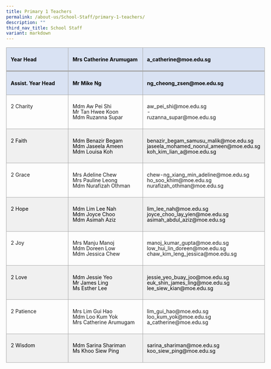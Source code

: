 ```yaml
---
title: Primary 1 Teachers
permalink: /about-us/School-Staff/primary-1-teachers/
description: ""
third_nav_title: School Staff
variant: markdown
---
```


<table style="width:530.5pt;border-collapse:collapse;mso-yfti-tbllook:1184;
 mso-padding-alt:0in 0in 0in 0in" width="707" cellpadding="0" cellspacing="0" border="0" class="MsoNormalTable"><tbody><tr style="mso-yfti-irow:0;mso-yfti-firstrow:yes;height:15.75pt"><td style="width:152.5pt;border:solid #A5A5A5 1.0pt;
  border-bottom:solid #A5A5A5 2.25pt;background:#D9E2F3;mso-background-themecolor:
  accent1;mso-background-themetint:51;padding:5.75pt 8.6pt 5.75pt 8.6pt;
  height:15.75pt" valign="top" width="203"><p class="MsoNormal"><b><span style="font-size:10.5pt;line-height:107%;
  color:black;mso-color-alt:windowtext">Year Head</span></b><b><span style="font-size:10.5pt;line-height:107%"></span></b></p></td><td style="width:145.45pt;border-top:solid #A5A5A5 1.0pt;
  border-left:none;border-bottom:solid #A5A5A5 2.25pt;border-right:solid #A5A5A5 1.0pt;
  mso-border-left-alt:solid #A5A5A5 1.0pt;background:#D9E2F3;mso-background-themecolor:
  accent1;mso-background-themetint:51;padding:5.75pt 8.6pt 5.75pt 8.6pt;
  height:15.75pt" valign="top" width="194"><p class="MsoNormal"><b><span style="font-size:10.5pt;line-height:107%;
  color:black;mso-color-alt:windowtext">Mrs Catherine Arumugam</span></b><b><span style="font-size:10.5pt;line-height:107%"></span></b></p></td><td style="width:232.55pt;border-top:solid #A5A5A5 1.0pt;
  border-left:none;border-bottom:solid #A5A5A5 2.25pt;border-right:solid #A5A5A5 1.0pt;
  mso-border-left-alt:solid #A5A5A5 1.0pt;background:#D9E2F3;mso-background-themecolor:
  accent1;mso-background-themetint:51;padding:5.75pt 8.6pt 5.75pt 8.6pt;
  height:15.75pt" valign="top" width="310"><p class="MsoNormal"><b><span style="font-size:10.5pt;line-height:107%;
  color:black;mso-color-alt:windowtext">a_catherine@moe.edu.sg</span></b><b><span style="font-size:10.5pt;line-height:107%"></span></b></p></td></tr><tr style="mso-yfti-irow:1;height:15.4pt"><td style="width:152.5pt;border:solid #A5A5A5 1.0pt;
  border-top:none;mso-border-top-alt:solid #A5A5A5 2.25pt;background:#D9E2F3;
  mso-background-themecolor:accent1;mso-background-themetint:51;padding:5.75pt 8.6pt 5.75pt 8.6pt;
  height:15.4pt" valign="top" width="203"><p class="MsoNormal"><b><span style="font-size:10.5pt;line-height:107%;
  color:black;mso-color-alt:windowtext">Assist. Year Head</span></b><b><span style="font-size:10.5pt;line-height:107%"></span></b></p></td><td style="width:145.45pt;border-top:none;border-left:
  none;border-bottom:solid #A5A5A5 1.0pt;border-right:solid #A5A5A5 1.0pt;
  mso-border-top-alt:solid #A5A5A5 2.25pt;mso-border-left-alt:solid #A5A5A5 1.0pt;
  background:#D9E2F3;mso-background-themecolor:accent1;mso-background-themetint:
  51;padding:5.75pt 8.6pt 5.75pt 8.6pt;height:15.4pt" valign="top" width="194"><p class="MsoNormal"><b><span style="font-size:10.5pt;line-height:107%;
  color:black;mso-color-alt:windowtext">Mr Mike Ng</span></b><b><span style="font-size:10.5pt;line-height:107%"></span></b></p></td><td style="width:232.55pt;border-top:none;border-left:
  none;border-bottom:solid #A5A5A5 1.0pt;border-right:solid #A5A5A5 1.0pt;
  mso-border-top-alt:solid #A5A5A5 2.25pt;mso-border-left-alt:solid #A5A5A5 1.0pt;
  background:#D9E2F3;mso-background-themecolor:accent1;mso-background-themetint:
  51;padding:5.75pt 8.6pt 5.75pt 8.6pt;height:15.4pt" valign="top" width="310"><p class="MsoNormal"><b><span style="font-size:10.5pt;line-height:107%;
  color:black;mso-color-alt:windowtext">ng_cheong_zsen@moe.edu.sg</span></b><b><span style="font-size:10.5pt;line-height:107%"></span></b></p></td></tr><tr style="mso-yfti-irow:2;height:48.15pt"><td style="width:152.5pt;border:solid #A5A5A5 1.0pt;
  border-top:none;mso-border-top-alt:solid #A5A5A5 1.0pt;padding:5.75pt 8.6pt 5.75pt 8.6pt;
  height:48.15pt" valign="top" width="203"><p class="MsoNormal"><span style="font-size:10.5pt;line-height:107%">2 Charity</span></p></td><td style="width:145.45pt;border-top:none;border-left:
  none;border-bottom:solid #A5A5A5 1.0pt;border-right:solid #A5A5A5 1.0pt;
  mso-border-top-alt:solid #A5A5A5 1.0pt;mso-border-left-alt:solid #A5A5A5 1.0pt;
  padding:5.75pt 8.6pt 5.75pt 8.6pt;height:48.15pt" valign="top" width="194"><p class="MsoNormal"><span style="font-size:10.5pt;line-height:107%">Mdm Aw&nbsp;Pei Shi<br>Mr Tan Hwee Koon</span><span style="font-size:10.5pt;line-height:
  107%;mso-ansi-language:EN-SG" lang="EN-SG"><br></span><span style="font-size:10.5pt;line-height:107%">Mdm&nbsp;Ruzanna&nbsp;Supar</span></p></td><td style="width:232.55pt;border-top:none;border-left:
  none;border-bottom:solid #A5A5A5 1.0pt;border-right:solid #A5A5A5 1.0pt;
  mso-border-top-alt:solid #A5A5A5 1.0pt;mso-border-left-alt:solid #A5A5A5 1.0pt;
  padding:5.75pt 8.6pt 5.75pt 8.6pt;height:48.15pt" valign="top" width="310"><p class="MsoNormal"><span style="font-size:10.5pt;line-height:107%">aw_pei_shi@moe.edu.sg<br>-<br>ruzanna_supar@moe.edu.sg</span></p></td></tr><tr style="mso-yfti-irow:3;height:48.4pt"><td style="width:152.5pt;border:solid #A5A5A5 1.0pt;
  border-top:none;mso-border-top-alt:solid #A5A5A5 1.0pt;background:#F0F0F0;
  padding:5.75pt 8.6pt 5.75pt 8.6pt;height:48.4pt" valign="top" width="203"><p class="MsoNormal"><span style="font-size:10.5pt;line-height:107%;color:black;
  mso-color-alt:windowtext">2 Faith</span><span style="font-size:10.5pt;
  line-height:107%"></span></p></td><td style="width:145.45pt;border-top:none;border-left:
  none;border-bottom:solid #A5A5A5 1.0pt;border-right:solid #A5A5A5 1.0pt;
  mso-border-top-alt:solid #A5A5A5 1.0pt;mso-border-left-alt:solid #A5A5A5 1.0pt;
  background:#F0F0F0;padding:5.75pt 8.6pt 5.75pt 8.6pt;height:48.4pt" valign="top" width="194"><p class="MsoNormal"><span style="font-size:10.5pt;line-height:107%;color:black;
  mso-color-alt:windowtext">Mdm&nbsp;Benazir&nbsp;Begam<br>Mdm&nbsp;Jaseela&nbsp;Ameen<br>Mdm&nbsp;Louisa Koh</span><span style="font-size:10.5pt;line-height:107%"></span></p></td><td style="width:232.55pt;border-top:none;border-left:
  none;border-bottom:solid #A5A5A5 1.0pt;border-right:solid #A5A5A5 1.0pt;
  mso-border-top-alt:solid #A5A5A5 1.0pt;mso-border-left-alt:solid #A5A5A5 1.0pt;
  background:#F0F0F0;padding:5.75pt 8.6pt 5.75pt 8.6pt;height:48.4pt" valign="top" width="310"><p class="MsoNormal"><span style="font-size:10.5pt;line-height:107%;color:black;
  mso-color-alt:windowtext">benazir_begam_samusu_malik@moe.edu.sg<br>jaseela_mohamed_noorul_ameen@moe.edu.sg<br>koh_kim_lian_a@moe.edu.sg</span><span style="font-size:10.5pt;line-height:
  107%"></span></p></td></tr><tr style="mso-yfti-irow:4;height:31.75pt"><td style="width:152.5pt;border:solid #A5A5A5 1.0pt;
  border-top:none;mso-border-top-alt:solid #A5A5A5 1.0pt;padding:5.75pt 8.6pt 5.75pt 8.6pt;
  height:31.75pt" valign="top" width="203"><p class="MsoNormal"><span style="font-size:10.5pt;line-height:107%">2 Grace</span></p></td><td style="width:145.45pt;border-top:none;border-left:
  none;border-bottom:solid #A5A5A5 1.0pt;border-right:solid #A5A5A5 1.0pt;
  mso-border-top-alt:solid #A5A5A5 1.0pt;mso-border-left-alt:solid #A5A5A5 1.0pt;
  padding:5.75pt 8.6pt 5.75pt 8.6pt;height:31.75pt" valign="top" width="194"><p class="MsoNormal"><span style="font-size:10.5pt;line-height:107%">Mrs&nbsp;Adeline&nbsp;Chew<br>Mrs&nbsp;Pauline Leong&nbsp;<br>Mdm&nbsp;Nurafizah&nbsp;Othman</span></p></td><td style="width:232.55pt;border-top:none;border-left:
  none;border-bottom:solid #A5A5A5 1.0pt;border-right:solid #A5A5A5 1.0pt;
  mso-border-top-alt:solid #A5A5A5 1.0pt;mso-border-left-alt:solid #A5A5A5 1.0pt;
  padding:5.75pt 8.6pt 5.75pt 8.6pt;height:31.75pt" valign="top" width="310"><p class="MsoNormal"><span style="font-size:10.5pt;line-height:107%">chew-ng_xiang_min_adeline@moe.edu.sg<br>ho_soo_khim@moe.edu.sg<br>nurafizah_othman@moe.edu.sg</span></p></td></tr><tr style="mso-yfti-irow:5;height:55.9pt"><td style="width:152.5pt;border:solid #A5A5A5 1.0pt;
  border-top:none;mso-border-top-alt:solid #A5A5A5 1.0pt;background:#F0F0F0;
  padding:5.75pt 8.6pt 5.75pt 8.6pt;height:55.9pt" valign="top" width="203"><p class="MsoNormal"><span style="font-size:10.5pt;line-height:107%;color:black;
  mso-color-alt:windowtext">2 Hope</span><span style="font-size:10.5pt;
  line-height:107%"></span></p></td><td style="width:145.45pt;border-top:none;border-left:
  none;border-bottom:solid #A5A5A5 1.0pt;border-right:solid #A5A5A5 1.0pt;
  mso-border-top-alt:solid #A5A5A5 1.0pt;mso-border-left-alt:solid #A5A5A5 1.0pt;
  background:#F0F0F0;padding:5.75pt 8.6pt 5.75pt 8.6pt;height:55.9pt" valign="top" width="194"><p class="MsoNormal"><span style="font-size:10.5pt;line-height:107%;color:black;
  mso-color-alt:windowtext">Mdm&nbsp;Lim Lee Nah<br>Mdm&nbsp;Joyce Choo&nbsp;<br>Mdm&nbsp;Asimah&nbsp;Aziz</span><span style="font-size:10.5pt;line-height:
  107%"></span></p></td><td style="width:232.55pt;border-top:none;border-left:
  none;border-bottom:solid #A5A5A5 1.0pt;border-right:solid #A5A5A5 1.0pt;
  mso-border-top-alt:solid #A5A5A5 1.0pt;mso-border-left-alt:solid #A5A5A5 1.0pt;
  background:#F0F0F0;padding:5.75pt 8.6pt 5.75pt 8.6pt;height:55.9pt" valign="top" width="310"><p class="MsoNormal"><span style="font-size:10.5pt;line-height:107%;color:black;
  mso-color-alt:windowtext">lim_lee_nah@moe.edu.sg<br>joyce_choo_lay_yien@moe.edu.sg<br>asimah_abdul_aziz@moe.edu.sg</span><span style="font-size:10.5pt;line-height:
  107%"></span></p></td></tr><tr style="mso-yfti-irow:6;height:48.4pt"><td style="width:152.5pt;border:solid #A5A5A5 1.0pt;
  border-top:none;mso-border-top-alt:solid #A5A5A5 1.0pt;padding:5.75pt 8.6pt 5.75pt 8.6pt;
  height:48.4pt" valign="top" width="203"><p class="MsoNormal"><span style="font-size:10.5pt;line-height:107%">2 Joy</span></p></td><td style="width:145.45pt;border-top:none;border-left:
  none;border-bottom:solid #A5A5A5 1.0pt;border-right:solid #A5A5A5 1.0pt;
  mso-border-top-alt:solid #A5A5A5 1.0pt;mso-border-left-alt:solid #A5A5A5 1.0pt;
  padding:5.75pt 8.6pt 5.75pt 8.6pt;height:48.4pt" valign="top" width="194"><p class="MsoNormal"><span style="font-size:10.5pt;line-height:107%">Mrs&nbsp;Manju&nbsp;Manoj</span><span style="font-size:10.5pt;line-height:107%;mso-ansi-language:EN-SG" lang="EN-SG"><br></span><span style="font-size:10.5pt;line-height:107%">Mdm&nbsp;Doreen&nbsp;Low<br>Mdm&nbsp;Jessica&nbsp;Chew</span></p></td><td style="width:232.55pt;border-top:none;border-left:
  none;border-bottom:solid #A5A5A5 1.0pt;border-right:solid #A5A5A5 1.0pt;
  mso-border-top-alt:solid #A5A5A5 1.0pt;mso-border-left-alt:solid #A5A5A5 1.0pt;
  padding:5.75pt 8.6pt 5.75pt 8.6pt;height:48.4pt" valign="top" width="310"><p class="MsoNormal"><span style="font-size:10.5pt;line-height:107%">manoj_kumar_gupta@moe.edu.sg<br>low_hui_lin_doreen@moe.edu.sg<br>chaw_kim_leng_jessica@moe.edu.sg</span></p></td></tr><tr style="mso-yfti-irow:7;height:48.4pt"><td style="width:152.5pt;border:solid #A5A5A5 1.0pt;
  border-top:none;mso-border-top-alt:solid #A5A5A5 1.0pt;background:#F0F0F0;
  padding:5.75pt 8.6pt 5.75pt 8.6pt;height:48.4pt" valign="top" width="203"><p class="MsoNormal"><span style="font-size:10.5pt;line-height:107%;
  color:black;mso-color-alt:windowtext;mso-ansi-language:EN-SG" lang="EN-SG">2</span><span style="font-size:10.5pt;line-height:107%;color:black;mso-color-alt:windowtext"> Love</span><span style="font-size:10.5pt;line-height:107%"></span></p></td><td style="width:145.45pt;border-top:none;border-left:
  none;border-bottom:solid #A5A5A5 1.0pt;border-right:solid #A5A5A5 1.0pt;
  mso-border-top-alt:solid #A5A5A5 1.0pt;mso-border-left-alt:solid #A5A5A5 1.0pt;
  background:#F0F0F0;padding:5.75pt 8.6pt 5.75pt 8.6pt;height:48.4pt" valign="top" width="194"><p class="MsoNormal"><span style="font-size:10.5pt;line-height:107%;color:black;
  mso-color-alt:windowtext">Mdm&nbsp;Jessie Yeo</span><span style="font-size:10.5pt;line-height:107%;color:black;mso-color-alt:windowtext;
  mso-ansi-language:EN-SG" lang="EN-SG"><br></span><span style="font-size:10.5pt;line-height:107%;color:black;mso-color-alt:
  windowtext">Mr&nbsp;James Ling<br>Ms&nbsp;Esther Lee</span><span style="font-size:10.5pt;line-height:107%"></span></p></td><td style="width:232.55pt;border-top:none;border-left:
  none;border-bottom:solid #A5A5A5 1.0pt;border-right:solid #A5A5A5 1.0pt;
  mso-border-top-alt:solid #A5A5A5 1.0pt;mso-border-left-alt:solid #A5A5A5 1.0pt;
  background:#F0F0F0;padding:5.75pt 8.6pt 5.75pt 8.6pt;height:48.4pt" valign="top" width="310"><p class="MsoNormal"><span style="font-size:10.5pt;line-height:107%;color:black;
  mso-color-alt:windowtext">jessie_yeo_buay_joo@moe.edu.sg<br>euk_shin_james_ling@moe.edu.sg<br>lee_siew_kian@moe.edu.sg</span><span style="font-size:10.5pt;line-height:
  107%"></span></p></td></tr><tr style="mso-yfti-irow:8;height:48.4pt"><td style="width:152.5pt;border:solid #A5A5A5 1.0pt;
  border-top:none;mso-border-top-alt:solid #A5A5A5 1.0pt;padding:5.75pt 8.6pt 5.75pt 8.6pt;
  height:48.4pt" valign="top" width="203"><p class="MsoNormal"><span style="font-size:10.5pt;line-height:107%">2 Patience</span></p></td><td style="width:145.45pt;border-top:none;border-left:
  none;border-bottom:solid #A5A5A5 1.0pt;border-right:solid #A5A5A5 1.0pt;
  mso-border-top-alt:solid #A5A5A5 1.0pt;mso-border-left-alt:solid #A5A5A5 1.0pt;
  padding:5.75pt 8.6pt 5.75pt 8.6pt;height:48.4pt" valign="top" width="194"><p class="MsoNormal"><span style="font-size:10.5pt;line-height:107%">Mrs&nbsp;Lim Gui Hao<br>Mdm Loo Kum Yok<br>Mrs Catherine Arumugam</span></p></td><td style="width:232.55pt;border-top:none;border-left:
  none;border-bottom:solid #A5A5A5 1.0pt;border-right:solid #A5A5A5 1.0pt;
  mso-border-top-alt:solid #A5A5A5 1.0pt;mso-border-left-alt:solid #A5A5A5 1.0pt;
  padding:5.75pt 8.6pt 5.75pt 8.6pt;height:48.4pt" valign="top" width="310"><p class="MsoNormal"><span style="font-size:10.5pt;line-height:107%">lim_gui_hao@moe.edu.sg<br>loo_kum_yok@moe.edu.sg<br>a_catherine@moe.edu.sg</span></p></td></tr><tr style="mso-yfti-irow:9;mso-yfti-lastrow:yes;height:48.4pt"><td style="width:152.5pt;border:solid #A5A5A5 1.0pt;
  border-top:none;mso-border-top-alt:solid #A5A5A5 1.0pt;background:#F0F0F0;
  padding:5.75pt 8.6pt 5.75pt 8.6pt;height:48.4pt" valign="top" width="203"><p class="MsoNormal"><span style="font-size:10.5pt;line-height:107%;
  color:black;mso-color-alt:windowtext;mso-ansi-language:EN-SG" lang="EN-SG">2</span><span style="font-size:10.5pt;line-height:107%;color:black;mso-color-alt:windowtext"> Wisdom</span><span style="font-size:10.5pt;line-height:107%"></span></p></td><td style="width:145.45pt;border-top:none;border-left:
  none;border-bottom:solid #A5A5A5 1.0pt;border-right:solid #A5A5A5 1.0pt;
  mso-border-top-alt:solid #A5A5A5 1.0pt;mso-border-left-alt:solid #A5A5A5 1.0pt;
  background:#F0F0F0;padding:5.75pt 8.6pt 5.75pt 8.6pt;height:48.4pt" valign="top" width="194"><p class="MsoNormal"><span style="font-size:10.5pt;line-height:107%;color:black;
  mso-color-alt:windowtext">Mdm Sarina Shariman<br>Ms Khoo Siew Ping</span><span style="font-size:10.5pt;line-height:107%"></span></p></td><td style="width:232.55pt;border-top:none;border-left:
  none;border-bottom:solid #A5A5A5 1.0pt;border-right:solid #A5A5A5 1.0pt;
  mso-border-top-alt:solid #A5A5A5 1.0pt;mso-border-left-alt:solid #A5A5A5 1.0pt;
  background:#F0F0F0;padding:5.75pt 8.6pt 5.75pt 8.6pt;height:48.4pt" valign="top" width="310"><p class="MsoNormal"><span style="font-size:10.5pt;line-height:107%;color:black;
  mso-color-alt:windowtext">sarina_shariman@moe.edu.sg<br>koo_siew_ping@moe.edu.sg</span><span style="font-size:10.5pt;line-height:
  107%"></span></p></td></tr></tbody></table>